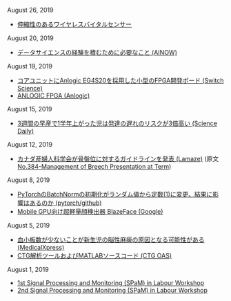 August 26, 2019
* [伸縮性のあるワイヤレスバイタルセンサー](https://jp.techcrunch.com/2019/08/20/2019-08-16-flexible-stick-on-sensors-could-wirelessly-monitor-your-sweat-and-pulse/)

August 20, 2019
* [データサイエンスの経験を積むために必要なこと (AINOW)](https://ainow.ai/2019/08/19/174622/)

August 19, 2019
* [コアユニットにAnlogic EG4S20を採用した小型のFPGA開発ボード (Switch Science)](https://www.switch-science.com/catalog/5703/)
* [ANLOGIC FPGA (Anlogic)](http://www.anlogic.com/http://www.anlogic.com/)

August 15, 2019
* [3週間の早産で1学年上がった児は発達の遅れのリスクが3倍高い (Science Daily)](https://www.sciencedaily.com/releases/2019/08/190813180830.htm)

August 12, 2019
* [カナダ産婦人科学会が骨盤位に対するガイドラインを発表 (Lamaze)](https://www.lamaze.org/Connecting-the-Dots/Post/canadas-obstetricians-release-updated-breech-guidelines-informed-consent-is-key) (原文 [No.384-Management of Breech Presentation at Term](https://www.sciencedirect.com/science/article/abs/pii/S1701216318310405))

August 8, 2019
* [PyTorchのBatchNormの初期化がランダム値から定数(1)に変更、結果に影響はあるのか (pytorch/github)](https://github.com/pytorch/pytorch/issues/12259)
* [Mobile GPU向け超軽量顔検出器 BlazeFace (Google)](https://sites.google.com/view/perception-cv4arvr/blazeface)

August 5, 2019
* [血小板数が少ないことが新生児の脳性麻痺の原因となる可能性がある (MedicalXpress)](https://medicalxpress.com/news/2019-08-tiny-blood-cells-cerebral-palsy.html)
* [CTG解析ツールおよびMATLABソースコード (CTG OAS)](http://www.ctganalysis.com/)

August 1, 2019
* [1st Signal Processing and Monitoring (SPaM) in Labour Workshop](http://users.ox.ac.uk/~ndog0178/program.htm)  
* [2nd Signal Processing and Monitoring (SPaM) in Labour Workshop](http://users.ox.ac.uk/~ndog0178/CTGchallenge2017.htm)
